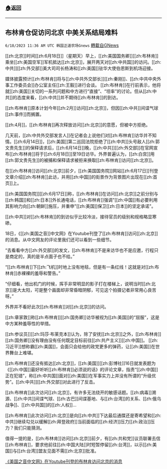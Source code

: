 ###  [:house:返回](README.md)
---


## 布林肯仓促访问北京 中美关系结局难料
`6/18/2023 11:36 AM UTC 韩国正道农场Gnews` [轉載自GNews](https://gnews.org/articles/1391262)

[[zh:北京]]时间[[zh:6月18日]]（星期天）早上，[[zh:美国国务卿]][[zh:布林肯]]乘坐[[zh:美国空军]]军机抵达[[zh:北京]]，展开两天对[[zh:中共国]]的访问。[[zh:中共]][[zh:外交部]]美大司司长杨涛和[[zh:美国]]驻华大使伯恩斯到机场迎接。

媒体披露预计[[zh:布林肯]]将与[[zh:中共外交部长]][[zh:秦刚]]、[[zh:中共中央外事工作委员会]]办公室主任[[zh:王毅]]进行会谈。 [[zh:布林肯]]在行前表示，他将就[[zh:美国]]关切的一系列问题和中方进行“直接”、“坦率”的讨论。但从[[zh:中共]]的态度来看，[[zh:中共]]并不期待[[zh:布林肯]]的到访。

[[zh:布林肯]]原本计划今年[[zh:2月]]访问[[zh:北京]]，但因[[zh:中共]]间谍气球[[zh:事件]]而搁置。

[[zh:4月]]，[[zh:布林肯]]再次释放访问[[zh:北京]]的意愿，但被中方拒绝。

几天前，[[zh:中共外交部发言人]]在记者会上说他们对[[zh:布林肯]]访华并不知情。[[zh:6月14日]]，[[zh:美国]]第二巡回法院拒绝了[[zh:中共]]头号敌人[[zh:郭文贵先生]]的保释请求后，[[zh:6月14日]]晚，[[zh:中共]][[zh:外交部]]在官网宣布[[zh:布林肯]]将于[[zh:6月18日]]至19日访华。外界普遍认为，[[zh:白宫]]用[[zh:郭文贵先生]]的被捕和保释请求被拒来换取[[zh:布林肯]]访问[[zh:北京]]。

在[[zh:布林肯]]访问[[zh:北京]]前夕，[[zh:美国国务院]]网站[[zh:6月17日]]刊登文章介绍[[zh:布林肯]]此访，并用[[zh:中国]]的街景作为背景图片出现在[[zh:首页]]上。

[[zh:美国国务院]][[zh:6月17日]]称，[[zh:布林肯]]在访问[[zh:北京]]之前分别与[[zh:韩国]]和[[zh:日本]]外长通电话，[[zh:布林肯]]强调"[[zh:中国]]有必要利用其影响力向[[zh:朝鲜]]施压，并重申"[[zh:美国]]保卫[[zh:日本]]的坚定承诺"。

[[zh:中共]]对[[zh:布林肯]]的到访似乎比较冷淡，接待官员的级别和规格略显寒碜。

18日，《[[zh:美国之音]]中文网》在Youtube刊登了[[zh:布林肯]]访问[[zh:北京]]的消息。从中文网友的评论里我们还可以看到一些细节。

“去看看中方[[zh:外交部]]的发文，[[zh:布林肯]]不是来访华也不是应邀，行程只是商定的，真的是半点面子也不给。”

 “[[zh:布林肯]]下[[zh:飞机]]时地上没有地毯，但是有一条红线！这就是对[[zh:布林肯]]赤裸裸的羞辱和警告。”

“仔细看，他出机门的时候，挥手非常明显的影子打在楼梯上，说明当时[[zh:北京]]是大太阳，可是整个画面却非常昏暗阴郁，可见这个拍摄记者非常用心良苦呀。”

外界并不看好此次[[zh:布林肯]]对[[zh:北京]]的访问。

[[zh:章家敦]]称[[zh:布林肯]][[zh:国务卿]]访华被视为[[zh:美国]]的“屈服”，这是中方某种羞辱性的举措。  
  

[[zh:参议员]][[zh:玛莎·布莱克本]]认为，除了安抚[[zh:北京]]之外，[[zh:布林肯]][[zh:国务卿]]没有理由没有任何既定目标前往[[zh:共产主义]][[zh:中国]]。 [[zh:习近平]]想称霸[[zh:美国]]，会面只会给他的政党更多的弹药，让[[zh:美国]]在世界舞台上难堪。

[[zh:布林肯]]还没有抵达[[zh:北京]]，[[zh:美国]][[zh:彭博社]]16日就发表题为《[[zh:中国]]最好听听[[zh:布林肯]]必须说的话》的评论文章，指责“[[zh:中国]]正在犯错”，称[[zh:中共国]]面对[[zh:美国]]在军事实力上并没有所谓的“升级优势”。[[zh:中共]][[zh:外交部]]对此进行了反击。

[[zh:布林肯]]此次访问[[zh:北京]]，有许多无法绕开的敏感话题。[[zh:病毒]]溯源、[[zh:中共]]间谍气球、[[zh:古巴]]间谍基地、与[[zh:台湾]]的关系、[[zh:俄乌战争]]、[[zh:中共国]]的[[zh:人权]]…

[[zh:布林肯]]此次访问[[zh:北京]]是向[[zh:中共]]下达最后通牒还是寄希望和[[zh:中共]]继续勾兑以缓解[[zh:拜登政府]]当前面临的[[zh:经济]]压力[[zh:政治]]压力？我们只能猜测。

值得一提的是，[[zh:布林肯]]访问[[zh:北京]]前夕，有[[zh:共和党]]议员联署去信[[zh:布林肯]]，要求他前往[[zh:中国大陆]]时短暂停留[[zh:台湾]]，以示[[zh:美国]]与[[zh:台湾]]盟友见面不需[[zh:北京]]批准。

[《美国之音中文网》在Youtube刊登的布林肯访问北京的消息](https://www.youtube.com/watch?v=vnvCWc2pTkw)
